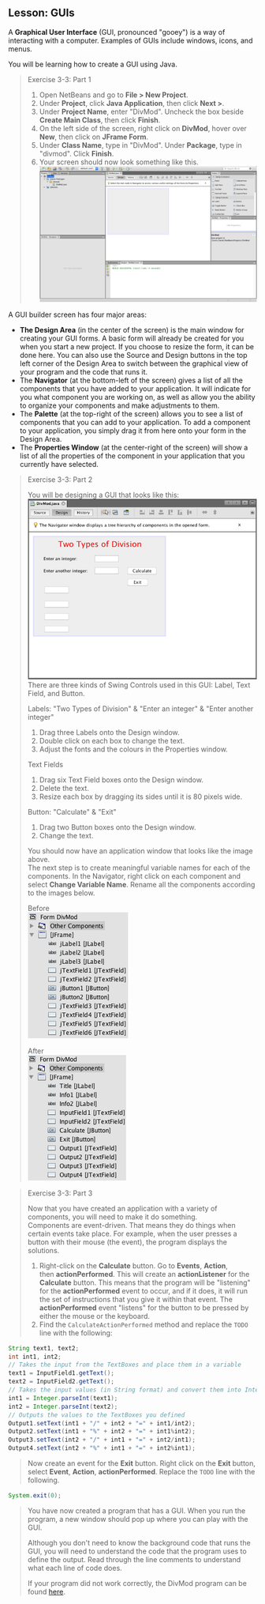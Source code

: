 ## Lesson: GUIs 

A **Graphical User Interface** (GUI, pronounced "gooey") is a way of interacting with a computer. Examples of GUIs include windows, icons, and menus. 

You will be learning how to create a GUI using Java.

> Exercise 3-3: Part 1  
>    
> 1. Open NetBeans and go to **File > New Project**.    
> 2. Under **Project**, click **Java Application**, then click **Next >**.    
> 3. Under **Project Name**, enter "DivMod". Uncheck the box beside **Create Main Class**, then click **Finish**.    
> 4. On the left side of the screen, right click on **DivMod**, hover over **New**, then click on **JFrame Form**.    
> 5. Under **Class Name**, type in "DivMod". Under **Package**, type in "divmod". Click **Finish**.    
> 6. Your screen should now look something like this.
> ![](../Images/DivMod_Blank.png)

A GUI builder screen has four major areas:
* **The Design Area** (in the center of the screen) is the main window for creating your GUI forms. A basic form will already be created for you when you start a new project. If you choose to resize the form, it can be done here. You can also use the Source and Design buttons in the top left corner of the Design Area to switch between the graphical view of your program and the code that runs it.
* The **Navigator** (at the bottom-left of the screen) gives a list of all the components that you have added to your application. It will indicate for you what component you are working on, as well as allow you the ability to organize your components and make adjustments to them.
* The **Palette** (at the top-right of the screen) allows you to see a list of components that you can add to your application. To add a component to your application, you simply drag it from here onto your form in the Design Area.
* The **Properties Window** (at the center-right of the screen) will show a list of all the properties of the component in your application that you currently have selected.
 
> Exercise 3-3: Part 2 
>    
> You will be designing a GUI that looks like this:   
> ![](../Images/DivMod_Form.png)    
> There are three kinds of Swing Controls used in this GUI: Label, Text Field, and Button.    
>     
> Labels: "Two Types of Division" & "Enter an integer" & "Enter another integer"    
> 1. Drag three Labels onto the Design window.    
> 2. Double click on each box to change the text.    
> 3. Adjust the fonts and the colours in the Properties window. 
>    
> Text Fields    
> 1. Drag six Text Field boxes onto the Design window.    
> 2. Delete the text.    
> 3. Resize each box by dragging its sides until it is 80 pixels wide. 
>    
> Button: "Calculate" & "Exit"    
> 1. Drag two Button boxes onto the Design window.    
> 2. Change the text. 
>    
> You should now have an application window that looks like the image above.     
> The next step is to create meaningful variable names for each of the components. In the Navigator, right click on each component and select **Change Variable Name**. Rename all the components according to the images below.    
>    
> Before    
> ![](../Images/DivMod_Default_Components.png)
>    
> After   
> ![](../Images/DivMod_Components.png)

> Exercise 3-3: Part 3  
>    
> Now that you have created an application with a variety of components, you will need to make it do something.    
> Components are event-driven. That means they do things when certain events take place. For example, when the user presses a button with their mouse (the event), the program displays the solutions.    
>    
> 1. Right-click on the **Calculate** button. Go to **Events**, **Action**, then **actionPerformed**. This will create an **actionListener** for the **Calculate** button. This means that the program will be "listening" for the **actionPerformed** event to occur, and if it does, it will run the set of instructions that you give it within that event. The **actionPerformed** event "listens" for the button to be pressed by either the mouse or the keyboard.    
> 2. Find the `CalculateActionPerformed` method and replace the `TODO` line with the following:    
```java
String text1, text2; 
int int1, int2; 
// Takes the input from the TextBoxes and place them in a variable
text1 = InputField1.getText(); 
text2 = InputField2.getText(); 
// Takes the input values (in String format) and convert them into Integers to use in the program
int1 = Integer.parseInt(text1);
int2 = Integer.parseInt(text2); 
// Outputs the values to the TextBoxes you defined
Output1.setText(int1 + "/" + int2 + "=" + int1/int2);
Output2.setText(int1 + "%" + int2 + "=" + int1%int2);
Output3.setText(int2 + "/" + int1 + "=" + int2/int1);
Output4.setText(int2 + "%" + int1 + "=" + int2%int1);
```
> Now create an event for the **Exit** button. Right click on the **Exit** button, select **Event**, **Action**, **actionPerformed**. Replace the `TODO` line with the following.    
```java
System.exit(0);
```
> You have now created a program that has a GUI. When you run the program, a new window should pop up where you can play with the GUI.  
>     
> Although you don't need to know the background code that runs the GUI, you will need to understand the code that the program uses to define the output. Read through the line comments to understand what each line of code does.
>     
> If your program did not work correctly, the DivMod program can be found [here](../Java_Programs/DivMod.zip).    
